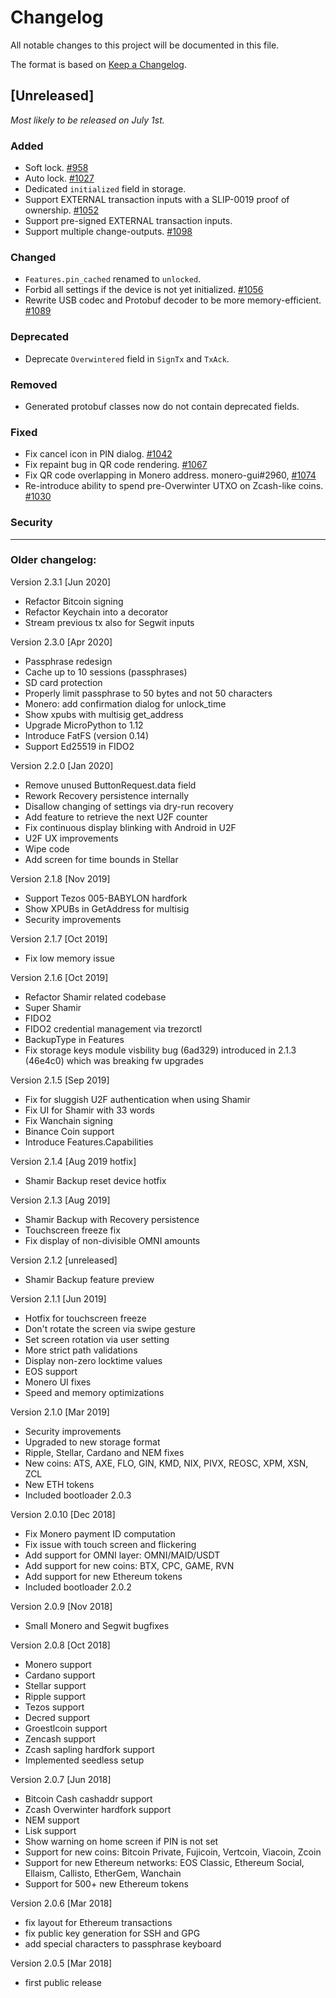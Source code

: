 # Changelog

All notable changes to this project will be documented in this file.

The format is based on [Keep a Changelog](https://keepachangelog.com/en/1.0.0/).

## [Unreleased]

_Most likely to be released on July 1st._

### Added
- Soft lock.  [#958]
- Auto lock.  [#1027]
- Dedicated `initialized` field in storage.
- Support EXTERNAL transaction inputs with a SLIP-0019 proof of ownership.  [#1052]
- Support pre-signed EXTERNAL transaction inputs.
- Support multiple change-outputs.  [#1098]

### Changed
- `Features.pin_cached` renamed to `unlocked`.
- Forbid all settings if the device is not yet initialized.  [#1056]
- Rewrite USB codec and Protobuf decoder to be more memory-efficient.  [#1089]

### Deprecated
- Deprecate `Overwintered` field in `SignTx` and `TxAck`.

### Removed
- Generated protobuf classes now do not contain deprecated fields.

### Fixed
- Fix cancel icon in PIN dialog.  [#1042]
- Fix repaint bug in QR code rendering.  [#1067]
- Fix QR code overlapping in Monero address.  monero-gui#2960, [#1074]
- Re-introduce ability to spend pre-Overwinter UTXO on Zcash-like coins.  [#1030]

### Security


------------

### Older changelog:

Version 2.3.1 [Jun 2020]
* Refactor Bitcoin signing
* Refactor Keychain into a decorator
* Stream previous tx also for Segwit inputs

Version 2.3.0 [Apr 2020]
* Passphrase redesign
* Cache up to 10 sessions (passphrases)
* SD card protection
* Properly limit passphrase to 50 bytes and not 50 characters
* Monero: add confirmation dialog for unlock_time
* Show xpubs with multisig get_address
* Upgrade MicroPython to 1.12
* Introduce FatFS (version 0.14)
* Support Ed25519 in FIDO2

Version 2.2.0 [Jan 2020]
* Remove unused ButtonRequest.data field
* Rework Recovery persistence internally
* Disallow changing of settings via dry-run recovery
* Add feature to retrieve the next U2F counter
* Fix continuous display blinking with Android in U2F
* U2F UX improvements
* Wipe code
* Add screen for time bounds in Stellar

Version 2.1.8 [Nov 2019]
* Support Tezos 005-BABYLON hardfork
* Show XPUBs in GetAddress for multisig
* Security improvements

Version 2.1.7 [Oct 2019]
* Fix low memory issue

Version 2.1.6 [Oct 2019]
* Refactor Shamir related codebase
* Super Shamir
* FIDO2
* FIDO2 credential management via trezorctl
* BackupType in Features
* Fix storage keys module visbility bug (6ad329) introduced in 2.1.3 (46e4c0) which was breaking fw upgrades

Version 2.1.5 [Sep 2019]
* Fix for sluggish U2F authentication when using Shamir
* Fix UI for Shamir with 33 words
* Fix Wanchain signing
* Binance Coin support
* Introduce Features.Capabilities

Version 2.1.4 [Aug 2019 hotfix]
* Shamir Backup reset device hotfix

Version 2.1.3 [Aug 2019]
* Shamir Backup with Recovery persistence
* Touchscreen freeze fix
* Fix display of non-divisible OMNI amounts

Version 2.1.2 [unreleased]
* Shamir Backup feature preview

Version 2.1.1 [Jun 2019]
* Hotfix for touchscreen freeze
* Don't rotate the screen via swipe gesture
* Set screen rotation via user setting
* More strict path validations
* Display non-zero locktime values
* EOS support
* Monero UI fixes
* Speed and memory optimizations

Version 2.1.0 [Mar 2019]
* Security improvements
* Upgraded to new storage format
* Ripple, Stellar, Cardano and NEM fixes
* New coins: ATS, AXE, FLO, GIN, KMD, NIX,
  PIVX, REOSC, XPM, XSN, ZCL
* New ETH tokens
* Included bootloader 2.0.3

Version 2.0.10 [Dec 2018]
* Fix Monero payment ID computation
* Fix issue with touch screen and flickering
* Add support for OMNI layer: OMNI/MAID/USDT
* Add support for new coins: BTX, CPC, GAME, RVN
* Add support for new Ethereum tokens
* Included bootloader 2.0.2

Version 2.0.9 [Nov 2018]
* Small Monero and Segwit bugfixes

Version 2.0.8 [Oct 2018]
* Monero support
* Cardano support
* Stellar support
* Ripple support
* Tezos support
* Decred support
* Groestlcoin support
* Zencash support
* Zcash sapling hardfork support
* Implemented seedless setup

Version 2.0.7 [Jun 2018]
* Bitcoin Cash cashaddr support
* Zcash Overwinter hardfork support
* NEM support
* Lisk support
* Show warning on home screen if PIN is not set
* Support for new coins:
  Bitcoin Private, Fujicoin, Vertcoin, Viacoin, Zcoin
* Support for new Ethereum networks:
  EOS Classic, Ethereum Social, Ellaism, Callisto, EtherGem, Wanchain
* Support for 500+ new Ethereum tokens

Version 2.0.6 [Mar 2018]
* fix layout for Ethereum transactions
* fix public key generation for SSH and GPG
* add special characters to passphrase keyboard

Version 2.0.5 [Mar 2018]
* first public release

[#958]: https://github.com/trezor/trezor-firmware/issues/958
[#1027]: https://github.com/trezor/trezor-firmware/issues/1027
[#1030]: https://github.com/trezor/trezor-firmware/issues/1030
[#1042]: https://github.com/trezor/trezor-firmware/issues/1042
[#1052]: https://github.com/trezor/trezor-firmware/issues/1052
[#1056]: https://github.com/trezor/trezor-firmware/issues/1056
[#1067]: https://github.com/trezor/trezor-firmware/issues/1067
[#1074]: https://github.com/trezor/trezor-firmware/issues/1074
[#1089]: https://github.com/trezor/trezor-firmware/issues/1089
[#1098]: https://github.com/trezor/trezor-firmware/issues/1098
